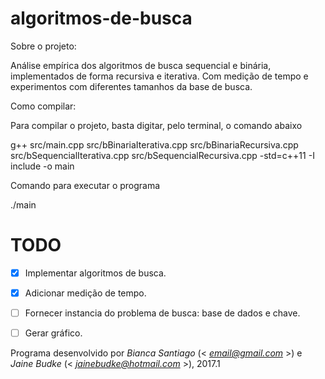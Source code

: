 # algoritmos-de-busca


Sobre o projeto:

Análise empírica dos algoritmos de busca sequencial e binária, implementados de forma recursiva e iterativa. Com medição de tempo e experimentos com diferentes tamanhos da base de busca.
        
        
Como compilar:

Para compilar o projeto, basta digitar, pelo terminal, o comando abaixo

g++ src/main.cpp src/bBinariaIterativa.cpp src/bBinariaRecursiva.cpp src/bSequencialIterativa.cpp src/bSequencialRecursiva.cpp -std=c++11 -I include -o main
    

Comando para executar o programa
    
./main


# TODO

- [X] Implementar algoritmos de busca.
- [X] Adicionar medição de tempo.
- [ ] Fornecer instancia do problema de busca: base de dados e chave.
- [ ] Gerar gráfico.


Programa desenvolvido por _Bianca Santiago_ (< *email@gmail.com* >) e _Jaine Budke_ (< *jainebudke@hotmail.com* >), 2017.1
